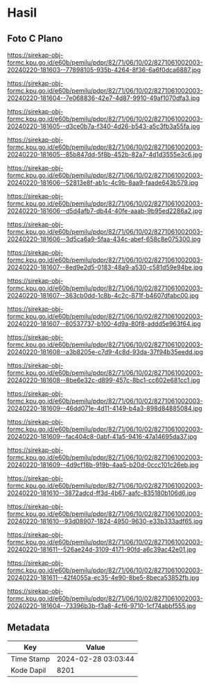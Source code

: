 # Hasil

## Foto C Plano

https://sirekap-obj-formc.kpu.go.id/e60b/pemilu/pdpr/82/71/06/10/02/8271061002003-20240220-181603--77898105-935b-4264-8f36-6a6f0dca6887.jpg

https://sirekap-obj-formc.kpu.go.id/e60b/pemilu/pdpr/82/71/06/10/02/8271061002003-20240220-181604--7e068836-42e7-4d87-9910-49af1070dfa3.jpg

https://sirekap-obj-formc.kpu.go.id/e60b/pemilu/pdpr/82/71/06/10/02/8271061002003-20240220-181605--d3ce0b7a-f340-4d26-b543-a5c3fb3a55fa.jpg

https://sirekap-obj-formc.kpu.go.id/e60b/pemilu/pdpr/82/71/06/10/02/8271061002003-20240220-181605--85b847dd-5f8b-452b-82a7-4d1d3555e3c6.jpg

https://sirekap-obj-formc.kpu.go.id/e60b/pemilu/pdpr/82/71/06/10/02/8271061002003-20240220-181606--52813e8f-ab1c-4c9b-8aa9-faade643b579.jpg

https://sirekap-obj-formc.kpu.go.id/e60b/pemilu/pdpr/82/71/06/10/02/8271061002003-20240220-181606--d5d4afb7-db44-40fe-aaab-9b95ed2286a2.jpg

https://sirekap-obj-formc.kpu.go.id/e60b/pemilu/pdpr/82/71/06/10/02/8271061002003-20240220-181606--3d5ca6a9-5faa-434c-abef-658c8e075300.jpg

https://sirekap-obj-formc.kpu.go.id/e60b/pemilu/pdpr/82/71/06/10/02/8271061002003-20240220-181607--8ed9e2d5-0183-48a9-a530-c581d59e94be.jpg

https://sirekap-obj-formc.kpu.go.id/e60b/pemilu/pdpr/82/71/06/10/02/8271061002003-20240220-181607--363cb0dd-1c8b-4c2c-871f-b4607dfabc00.jpg

https://sirekap-obj-formc.kpu.go.id/e60b/pemilu/pdpr/82/71/06/10/02/8271061002003-20240220-181607--80537737-b100-4d9a-80f8-addd5e963f64.jpg

https://sirekap-obj-formc.kpu.go.id/e60b/pemilu/pdpr/82/71/06/10/02/8271061002003-20240220-181608--a3b8205e-c7d9-4c8d-93da-37f94b35eedd.jpg

https://sirekap-obj-formc.kpu.go.id/e60b/pemilu/pdpr/82/71/06/10/02/8271061002003-20240220-181608--8be6e32c-d899-457c-8bc1-cc602e681cc1.jpg

https://sirekap-obj-formc.kpu.go.id/e60b/pemilu/pdpr/82/71/06/10/02/8271061002003-20240220-181609--46dd071e-4d11-4149-b4a3-898d84885084.jpg

https://sirekap-obj-formc.kpu.go.id/e60b/pemilu/pdpr/82/71/06/10/02/8271061002003-20240220-181609--fac404c8-0abf-41a5-9416-47a14695da37.jpg

https://sirekap-obj-formc.kpu.go.id/e60b/pemilu/pdpr/82/71/06/10/02/8271061002003-20240220-181609--4d9cf18b-919b-4aa5-b20d-0ccc101c26eb.jpg

https://sirekap-obj-formc.kpu.go.id/e60b/pemilu/pdpr/82/71/06/10/02/8271061002003-20240220-181610--3872adcd-ff3d-4b67-aafc-835180b106d6.jpg

https://sirekap-obj-formc.kpu.go.id/e60b/pemilu/pdpr/82/71/06/10/02/8271061002003-20240220-181610--93d08907-1824-4950-9630-e33b333adf65.jpg

https://sirekap-obj-formc.kpu.go.id/e60b/pemilu/pdpr/82/71/06/10/02/8271061002003-20240220-181611--526ae24d-3109-4171-90fd-a6c39ac42e01.jpg

https://sirekap-obj-formc.kpu.go.id/e60b/pemilu/pdpr/82/71/06/10/02/8271061002003-20240220-181611--42f4055a-ec35-4e90-8be5-8beca53852fb.jpg

https://sirekap-obj-formc.kpu.go.id/e60b/pemilu/pdpr/82/71/06/10/02/8271061002003-20240220-181604--73396b3b-f3a8-4cf6-9710-1cf74abbf555.jpg


## Metadata

| Key        | Value               |
| ---------- | ------------------- |
| Time Stamp | 2024-02-28 03:03:44 |
| Kode Dapil | 8201                |



